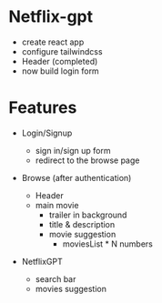 # Netflix-gpt
- create react app
- configure tailwindcss
- Header (completed)
- now build login form

# Features
- Login/Signup
   - sign in/sign up form
   - redirect to the browse page

- Browse (after authentication)
   - Header
   - main movie
      - trailer in background
      - title & description
      - movie suggestion
         - moviesList * N numbers

- NetflixGPT
   - search bar
   - movies suggestion         